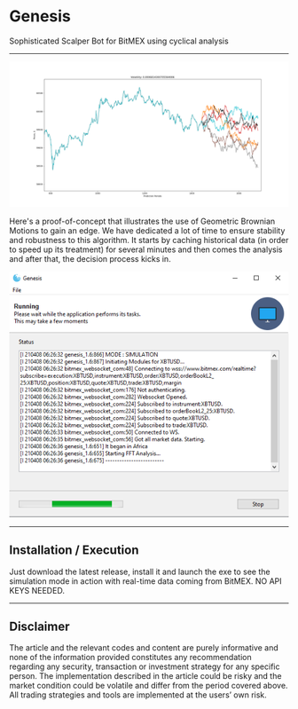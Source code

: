 # Genesis
Sophisticated Scalper Bot for BitMEX using cyclical analysis

------------------------------------

<p align="center">
  <img width="640" src="Figure_3.png">
</p>

Here's a proof-of-concept that illustrates the use of Geometric Brownian Motions to gain an edge. We have dedicated a lot of time to ensure stability and robustness to this algorithm. It starts by caching historical data (in order to speed up its treatment) for several minutes and then comes the analysis and after that, the decision process kicks in.

<p align="center">
  <img width="640" src="Interface_2.png">
</p>

------------------------------------

## Installation / Execution

Just download the latest release, install it and launch the exe to see the simulation mode in action with real-time data coming from BitMEX. NO API KEYS NEEDED.

------------------------------------

## Disclaimer
The article and the relevant codes and content are purely informative and none of the information provided constitutes any recommendation regarding any security, transaction or investment strategy for any specific person. The implementation described in the article could be risky and the market condition could be volatile and differ from the period covered above. All trading strategies and tools are implemented at the users’ own risk.
